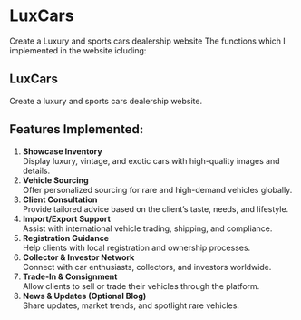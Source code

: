 # LuxCars
Create a Luxury and sports cars dealership website
The functions which I implemented in the website icluding:
<section>
  <h1>LuxCars</h1>
  <p>Create a luxury and sports cars dealership website.</p>
  
  <h2>Features Implemented:</h2>
  <ol>
    <li><strong>Showcase Inventory</strong><br>
      Display luxury, vintage, and exotic cars with high-quality images and details.
    </li>
    <li><strong>Vehicle Sourcing</strong><br>
      Offer personalized sourcing for rare and high-demand vehicles globally.
    </li>
    <li><strong>Client Consultation</strong><br>
      Provide tailored advice based on the client’s taste, needs, and lifestyle.
    </li>
    <li><strong>Import/Export Support</strong><br>
      Assist with international vehicle trading, shipping, and compliance.
    </li>
    <li><strong>Registration Guidance</strong><br>
      Help clients with local registration and ownership processes.
    </li>
    <li><strong>Collector & Investor Network</strong><br>
      Connect with car enthusiasts, collectors, and investors worldwide.
    </li>
    <li><strong>Trade-In & Consignment</strong><br>
      Allow clients to sell or trade their vehicles through the platform.
    </li>
    <li><strong>News & Updates (Optional Blog)</strong><br>
      Share updates, market trends, and spotlight rare vehicles.
    </li>
  </ol>
</section>
